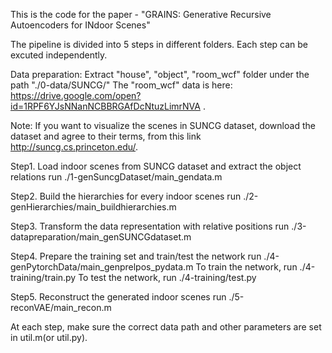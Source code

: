 This is the code for the paper - "GRAINS: Generative Recursive Autoencoders for INdoor Scenes"

The pipeline is divided into 5 steps in different folders. Each step can be excuted independently.

Data preparation:
Extract "house", "object", "room_wcf" folder under the path "./0-data/SUNCG/"
The "room_wcf" data is here: https://drive.google.com/open?id=1RPF6YJsNNanNCBBRGAfDcNtuzLimrNVA .

Note: If you want to visualize the scenes in SUNCG dataset, download the dataset and agree to their terms, from this link http://suncg.cs.princeton.edu/.

Step1. Load indoor scenes from SUNCG dataset and extract the object relations
	run ./1-genSuncgDataset/main_gendata.m

Step2. Build the hierarchies for every indoor scenes
	run ./2-genHierarchies/main_buildhierarchies.m

Step3. Transform the data representation with relative positions
	run ./3-datapreparation/main_genSUNCGdataset.m

Step4. Prepare the training set and train/test the network
	run ./4-genPytorchData/main_genprelpos_pydata.m
	To train the network, run ./4-training/train.py
	To test the network, run ./4-training/test.py

Step5. Reconstruct the generated indoor scenes
	run ./5-reconVAE/main_recon.m

At each step, make sure the correct data path and other parameters are set in util.m(or util.py).
